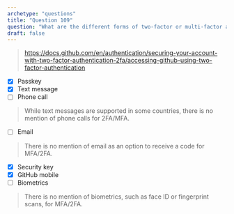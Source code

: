 ```yaml
---
archetype: "questions"
title: "Question 109"
question: "What are the different forms of two-factor or multi-factor authentication supported by GitHub?"
draft: false
---
```


> https://docs.github.com/en/authentication/securing-your-account-with-two-factor-authentication-2fa/accessing-github-using-two-factor-authentication
- [x] Passkey
- [x] Text message
- [ ] Phone call
> While text messages are supported in some countries, there is no mention of phone calls for 2FA/MFA.
- [ ] Email
> There is no mention of email as an option to receive a code for MFA/2FA.
- [x] Security key
- [x] GitHub mobile
- [ ] Biometrics
> There is no mention of biometrics, such as face ID or fingerprint scans, for MFA/2FA.